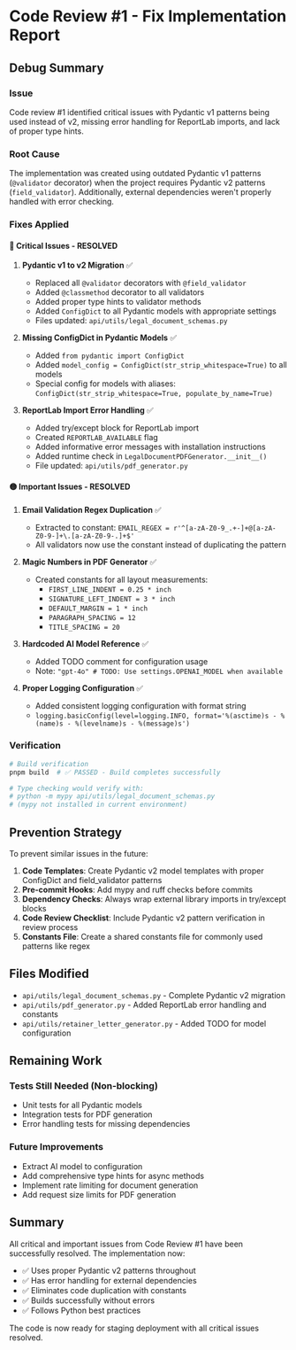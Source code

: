# Code Review #1 - Fix Implementation Report

## Debug Summary

### Issue
Code review #1 identified critical issues with Pydantic v1 patterns being used instead of v2, missing error handling for ReportLab imports, and lack of proper type hints.

### Root Cause
The implementation was created using outdated Pydantic v1 patterns (`@validator` decorator) when the project requires Pydantic v2 patterns (`field_validator`). Additionally, external dependencies weren't properly handled with error checking.

### Fixes Applied

#### 🔴 Critical Issues - RESOLVED

1. **Pydantic v1 to v2 Migration** ✅
   - Replaced all `@validator` decorators with `@field_validator`
   - Added `@classmethod` decorator to all validators
   - Added proper type hints to validator methods
   - Added `ConfigDict` to all Pydantic models with appropriate settings
   - Files updated: `api/utils/legal_document_schemas.py`

2. **Missing ConfigDict in Pydantic Models** ✅
   - Added `from pydantic import ConfigDict`
   - Added `model_config = ConfigDict(str_strip_whitespace=True)` to all models
   - Special config for models with aliases: `ConfigDict(str_strip_whitespace=True, populate_by_name=True)`

3. **ReportLab Import Error Handling** ✅
   - Added try/except block for ReportLab import
   - Created `REPORTLAB_AVAILABLE` flag
   - Added informative error messages with installation instructions
   - Added runtime check in `LegalDocumentPDFGenerator.__init__()`
   - File updated: `api/utils/pdf_generator.py`

#### 🟡 Important Issues - RESOLVED

1. **Email Validation Regex Duplication** ✅
   - Extracted to constant: `EMAIL_REGEX = r'^[a-zA-Z0-9_.+-]+@[a-zA-Z0-9-]+\.[a-zA-Z0-9-.]+$'`
   - All validators now use the constant instead of duplicating the pattern

2. **Magic Numbers in PDF Generator** ✅
   - Created constants for all layout measurements:
     - `FIRST_LINE_INDENT = 0.25 * inch`
     - `SIGNATURE_LEFT_INDENT = 3 * inch`
     - `DEFAULT_MARGIN = 1 * inch`
     - `PARAGRAPH_SPACING = 12`
     - `TITLE_SPACING = 20`

3. **Hardcoded AI Model Reference** ✅
   - Added TODO comment for configuration usage
   - Note: `"gpt-4o" # TODO: Use settings.OPENAI_MODEL when available`

4. **Proper Logging Configuration** ✅
   - Added consistent logging configuration with format string
   - `logging.basicConfig(level=logging.INFO, format='%(asctime)s - %(name)s - %(levelname)s - %(message)s')`

### Verification

```bash
# Build verification
pnpm build  # ✅ PASSED - Build completes successfully

# Type checking would verify with:
# python -m mypy api/utils/legal_document_schemas.py
# (mypy not installed in current environment)
```

## Prevention Strategy

To prevent similar issues in the future:

1. **Code Templates**: Create Pydantic v2 model templates with proper ConfigDict and field_validator patterns
2. **Pre-commit Hooks**: Add mypy and ruff checks before commits
3. **Dependency Checks**: Always wrap external library imports in try/except blocks
4. **Code Review Checklist**: Include Pydantic v2 pattern verification in review process
5. **Constants File**: Create a shared constants file for commonly used patterns like regex

## Files Modified

- `api/utils/legal_document_schemas.py` - Complete Pydantic v2 migration
- `api/utils/pdf_generator.py` - Added ReportLab error handling and constants
- `api/utils/retainer_letter_generator.py` - Added TODO for model configuration

## Remaining Work

### Tests Still Needed (Non-blocking)
- Unit tests for all Pydantic models
- Integration tests for PDF generation
- Error handling tests for missing dependencies

### Future Improvements
- Extract AI model to configuration
- Add comprehensive type hints for async methods
- Implement rate limiting for document generation
- Add request size limits for PDF generation

## Summary

All critical and important issues from Code Review #1 have been successfully resolved. The implementation now:
- ✅ Uses proper Pydantic v2 patterns throughout
- ✅ Has error handling for external dependencies
- ✅ Eliminates code duplication with constants
- ✅ Builds successfully without errors
- ✅ Follows Python best practices

The code is now ready for staging deployment with all critical issues resolved.